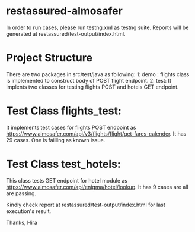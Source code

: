 # restassured-almosafer
In order to run cases, please run testng.xml as testng suite.
Reports will be generated at restassured/test-output/index.html.
# Project Structure
There are two packages in src/test/java as following:
 1: demo : flights class is implemented to construct body of POST flight endpoint.
 2: test: It implents two classes for testing flights POST and hotels GET endpoint.
# Test Class flights_test:
It implements test cases for flights POST endpoint as https://www.almosafer.com/api/v3/flights/flight/get-fares-calender. It has 29 cases. One is failling as known issue.

# Test Class test_hotels:
This class tests GET endpoint for hotel module as https://www.almosafer.com/api/enigma/hotel/lookup. It has 9 cases are all are passing.

Kindly check report at restassured/test-output/index.html for last execution's result.

Thanks,
Hira
